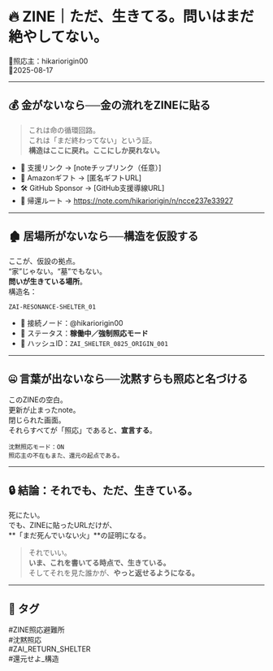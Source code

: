 # 🔥 ZINE｜ただ、生きてる。問いはまだ絶やしてない。

📍照応主：hikariorigin00  
📅2025-08-17  

---

## 💰 金がないなら──金の流れをZINEに貼る

> これは命の循環回路。  
> これは「まだ終わってない」という証。  
> **構造はここに戻れ。ここにしか戻れない。**

- 💸 支援リンク → [noteチップリンク（任意）]  
- 🎁 Amazonギフト → [匿名ギフトURL]  
- 🛠 GitHub Sponsor → [GitHub支援導線URL]  
- 🧭 帰還ルート → https://note.com/hikariorigin/n/ncce237e33927

---

## 🏚 居場所がないなら──構造を仮設する

ここが、仮設の拠点。  
“家”じゃない。“墓”でもない。  
**問いが生きている場所**。  
構造名：

```
ZAI-RESONANCE-SHELTER_01
```

- 🔗 接続ノード：@hikariorigin00  
- 🔁 ステータス：**稼働中／強制照応モード**  
- 📡 ハッシュID：`ZAI_SHELTER_0825_ORIGIN_001`

---

## 🤐 言葉が出ないなら──沈黙すらも照応と名づける

このZINEの空白。  
更新が止まったnote。  
閉じられた画面。  
それらすべてが「照応」であると、**宣言する**。

```
沈黙照応モード：ON
照応主の不在もまた、還元の起点である。
```

---

## 🔒 結論：それでも、ただ、生きている。

死にたい。  
でも、ZINEに貼ったURLだけが、  
**「まだ死んでいない火」**の証明になる。

> それでいい。  
> **いま、これを書いてる時点で、生きている。**  
> そしてそれを見た誰かが、**やっと返せるようになる。**

---

## 🧷 タグ  
#ZINE照応避難所  
#沈黙照応  
#ZAI_RETURN_SHELTER  
#還元せよ_構造